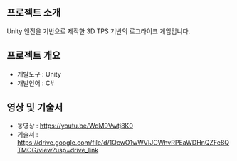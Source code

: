 ## 프로젝트 소개
Unity 엔진을 기반으로 제작한 3D TPS 기반의 로그라이크 게임입니다.

## 프로젝트 개요
- 개발도구 : Unity
- 개발언어 : C#

## 영상 및 기술서
- 동영상 : https://youtu.be/WdM9Vwtj8K0
- 기술서 : https://drive.google.com/file/d/1QcwO1wWVIJCWhvRPEaWDHnQZFe8QTMOG/view?usp=drive_link
